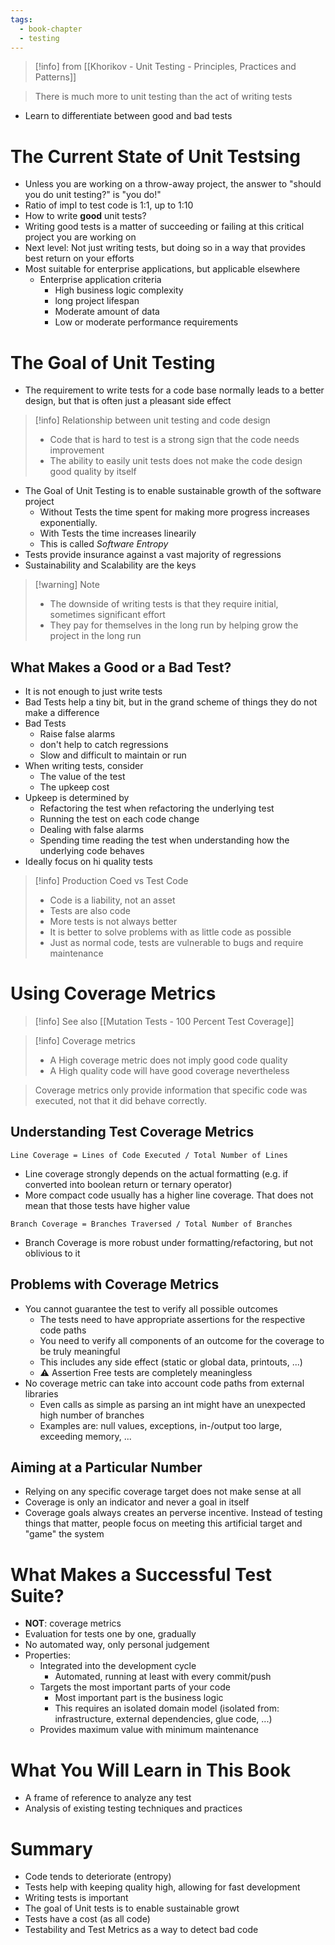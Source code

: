 ```yaml
---
tags:
  - book-chapter
  - testing
---
```


> [!info] from [[Khorikov - Unit Testing - Principles, Practices and Patterns]]

> There is much more to unit testing than the act of writing tests

- Learn to differentiate between good and bad tests

# The Current State of Unit Testsing

- Unless you are working on a throw-away project, the answer to "should you do unit testing?" is "you do!"
- Ratio of impl to test code is 1:1, up to 1:10
- How to write **good** unit tests?
- Writing good tests is a matter of succeeding or failing at this critical project you are working on
- Next level: Not just writing tests, but doing so in a way that provides best return on your efforts
- Most suitable for enterprise applications, but applicable elsewhere
	- Enterprise application criteria
		- High business logic complexity
		- long project lifespan
		- Moderate amount of data
		- Low or moderate performance requirements

# The Goal of Unit Testing

- The requirement to write tests for a code base normally leads to a better design, but that is often just a pleasant side effect

> [!info] Relationship between unit testing and code design
> - Code that is hard to test is a strong sign that the code needs improvement
> - The ability to easily unit tests does not make the code design good quality by itself

- The Goal of Unit Testing is to enable sustainable growth of the software project
	- Without Tests the time spent for making more progress increases exponentially.
	- With Tests the time increases linearily
	- This is called *Software Entropy*
- Tests provide insurance against a vast majority of regressions
- Sustainability and Scalability are the keys

> [!warning] Note
> - The downside of writing tests is that they require initial, sometimes significant effort
> - They pay for themselves in the long run by helping grow the project in the long run

## What Makes a Good or a Bad Test?

- It is not enough to just write tests
- Bad Tests help a tiny bit, but in the grand scheme of things they do not make a difference
- Bad Tests
	- Raise false alarms
	- don't help to catch regressions
	- Slow and difficult to maintain or run
- When writing tests, consider
	- The value of the test
	- The upkeep cost
- Upkeep is determined by
	- Refactoring the test when refactoring the underlying test
	- Running the test on each code change
	- Dealing with false alarms
	- Spending time reading the test when understanding how the underlying code behaves
- Ideally focus on hi quality tests

> [!info] Production Coed vs Test Code
> - Code is a liability, not an asset
> - Tests are also code
> - More tests is not always better
> - It is better to solve problems with as little code as possible
> - Just as normal code, tests are vulnerable to bugs and require maintenance

# Using Coverage Metrics

> [!info] See also [[Mutation Tests - 100 Percent Test Coverage]]

> [!info] Coverage metrics
>  - A High coverage metric does not imply good code quality
>  - A High quality code will have good coverage nevertheless

> Coverage metrics only provide information that specific code was executed, not that it did behave correctly.

## Understanding Test Coverage Metrics

```
Line Coverage = Lines of Code Executed / Total Number of Lines
```

- Line coverage strongly depends on the actual formatting (e.g. if converted into boolean return or ternary operator)
- More compact code usually has a higher line coverage. That does not mean that those tests have higher value

```
Branch Coverage = Branches Traversed / Total Number of Branches
```

- Branch Coverage is more robust under formatting/refactoring, but not oblivious to it

## Problems with Coverage Metrics

- You cannot guarantee the test to verify all possible outcomes
	- The tests need to have appropriate assertions for the respective code paths
	- You need to verify all components of an outcome for the coverage to be truly meaningful
	- This includes any side effect (static or global data, printouts, ...)
	- ⚠ Assertion Free tests are completely meaningless
- No coverage metric can take into account code paths from external libraries
	- Even calls as simple as parsing an int might have an unexpected high number of branches
	- Examples are: null values, exceptions, in-/output too large, exceeding memory, ...

## Aiming at a Particular Number

- Relying on any specific coverage target does not make sense at all
- Coverage is only an indicator and never a goal in itself
- Coverage goals always creates an perverse incentive. Instead of testing things that matter, people focus on meeting this artificial target and "game" the system

# What Makes a Successful Test Suite?

- **NOT**: coverage metrics
- Evaluation for tests one by one, gradually
- No automated way, only personal judgement
- Properties:
	- Integrated into the development cycle
		- Automated, running at least with every commit/push
	- Targets the most important parts of your code
		- Most important part is the business logic
		- This requires an isolated domain model (isolated from: infrastructure, external dependencies, glue code, ...)
	- Provides maximum value with minimum maintenance

# What You Will Learn in This Book

- A frame of reference to analyze any test
- Analysis of existing testing techniques and practices

# Summary

- Code tends to deteriorate (entropy)
- Tests help with keeping quality high, allowing for fast development
- Writing tests is important
- The goal of Unit tests is to enable sustainable growt
- Tests have a cost (as all code)
- Testability and Test Metrics as a way to detect bad code
